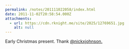 ```yaml
---
permalink: /notes/201111022058/index.html
date: 2011-11-02T20:58:54.000Z
attachments:
  - url: https://cdn.rknight.me/site/2025/12769651.jpg
    alt: null
---
```


Early Christmas present. Thank <a class="u-url mention" href="https://pixelfed.social/nickxjohnson." rel="external nofollow noopener" target="_blank">@nickxjohnson.</a>

